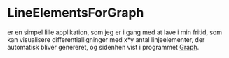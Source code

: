 # LineElementsForGraph
er en simpel lille applikation, som jeg er i gang med at lave i min fritid, som kan visualisere differentialligninger med x*y antal linjeelementer, der automatisk bliver genereret, og sidenhen vist i programmet [Graph](https://www.padowan.dk/).
